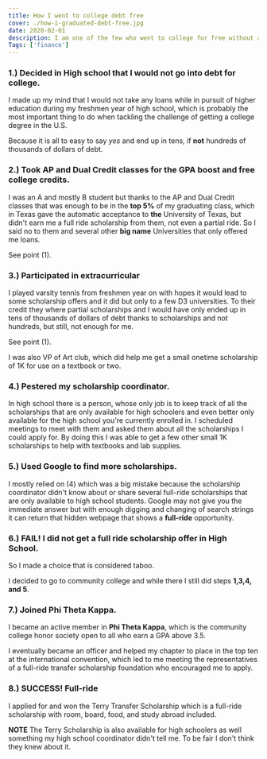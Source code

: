 ```yaml
---
title: How I went to college debt free
cover: ./how-i-graduated-debt-free.jpg
date: 2020-02-01
description: I am one of the few who went to college for free without any financial  help from parents or relatives.
Tags: ['finance']
---
```



### 1.) Decided in High school that I would not go into debt for college.

I made up my mind that I would not take any loans while in pursuit of higher education during my freshmen year of high school, which is probably the most important thing to do when tackling the challenge of getting a college degree in the U.S. 

Because it is all to easy to say *yes* and end up in tens, if **not** hundreds of thousands of dollars of debt.

### 2.) Took AP and Dual Credit classes for the GPA boost and free college credits.

I was an A and mostly B student but thanks to the AP and Dual Credit classes that was enough to be in the **top 5%** of my graduating class, which in Texas gave the automatic acceptance to **the** University of Texas, but didn't earn me a full ride scholarship from them, not even a partial ride. So I said no to them and several other **big name** Universities that only offered me loans. 

See point (1).

### 3.) Participated in extracurricular

I played varsity tennis from freshmen year on with hopes it would lead to some scholarship offers and it did but only to a few D3 universities. To their credit they where partial scholarships and I would have only ended up in tens of thousands of dollars of debt thanks to scholarships and not hundreds, but still, not enough for me. 

See point (1).

I was also VP of Art club, which did help me get a small onetime scholarship of 1K for use on a textbook or two.


### 4.) Pestered my scholarship coordinator.

In high school there is a person, whose only job is to keep track of all the scholarships that are only available for high schoolers and even better only available for the high school you're currently enrolled in. I scheduled meetings to meet with them and asked them about all the scholarships I could apply for. By doing this I was able to get a few other small 1K scholarships to help with textbooks and lab supplies. 

### 5.) Used Google to find more scholarships.

I mostly relied on (4) which was a big mistake because the scholarship coordinator didn't know about or share several full-ride scholarships that are only available to high school students. Google may not give you the immediate answer but with enough digging and changing of search strings it can return that hidden webpage that shows a **full-ride** opportunity.


### 6.) FAIL! I did not get a full ride scholarship offer in High School.

So I made a choice that is considered taboo. 

I decided to go to community college and while there I still did steps **1,3,4, and 5**.


### 7.) Joined Phi Theta Kappa.

I became an active member in **Phi Theta Kappa**, which is the community college honor society open to all who earn a GPA above 3.5.

I eventually became an officer and helped my chapter to place in the top ten at the international convention, which led to me meeting the representatives of a full-ride transfer scholarship foundation who encouraged me to apply. 

### 8.) SUCCESS! Full-ride

I applied for and won the Terry Transfer Scholarship which is a full-ride scholarship with room, board, food, and study abroad included. 

**NOTE** The Terry Scholarship is also available for high schoolers as well something my high school coordinator didn't tell me. To be fair I don't think they knew about it.
